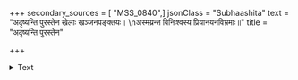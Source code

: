+++
secondary_sources = [ "MSS_0840",]
jsonClass = "Subhaashita"
text = "अदृष्यन्ति पुरस्तेन खेलाः खञ्जनपङ्क्तयः।  \nअस्मय्रन्त विनिःश्वस्य प्रियानयनविभ्रमाः॥"
title = "अदृष्यन्ति पुरस्तेन"

+++

<details><summary>Text</summary>

अदृष्यन्ति पुरस्तेन खेलाः खञ्जनपङ्क्तयः।  
अस्मय्रन्त विनिःश्वस्य प्रियानयनविभ्रमाः॥
</details>
